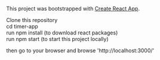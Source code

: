 This project was bootstrapped with [Create React App](https://github.com/facebook/create-react-app).

Clone this repository<br/>
cd timer-app<br/>
run npm install (to download react packages)<br/>
run npm start (to start this project locally)<br/>

then go to your browser and browse 'http://localhost:3000/'